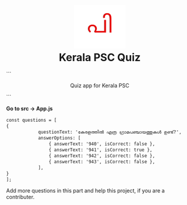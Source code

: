 <h1 align="center">
  <br>
  <a href="https://github.com/fasalmbt/Kerala-PSC-Quiz"><img src="https://raw.githubusercontent.com/fasalmbt/Kerala-PSC-Quiz/main/public/logo.png" alt="kerala"></a>
  <br>
    Kerala PSC Quiz
  <br>
</h1>
```
<p align="center">Quiz app for Kerala PSC</p>
```

<b>Go to src -> App.js</b>
<br/>

```
const questions = [
{
			questionText: 'കേരളത്തിൽ എത്ര ഗ്രാമപഞ്ചായത്തുകൾ ഉണ്ട്?',
			answerOptions: [
				{ answerText: '940', isCorrect: false },
				{ answerText: '941', isCorrect: true },
				{ answerText: '942', isCorrect: false },
				{ answerText: '943', isCorrect: false },
			],
}
];

```

Add more questions in this part and help this project, if you are a contributer.
